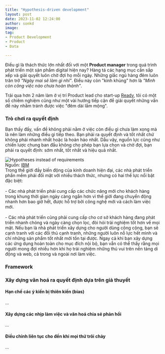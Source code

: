 ```yaml
---
title: "Hypothesis-driven development"
layout: post
date: 2023-11-02 12:24:00
author: sonkd
image: 
tag:
- Product Development
- Product
- Data

---
```


Điều gì là thách thức lớn nhất đối với một **Product manager** trong quá trình phát triển một sản phẩm digital hiện nay? Hàng tá các hạng mục cần sắp xếp và giải quyết luôn chờ đợi họ mỗi ngày. Những giấc ngủ hàng đêm luôn trăn trở *"Ngày mai sẽ làm gì nhỉ"*. Điều này còn "kinh khủng" hơn là *"Mình còn công việc nào chưa hoàn thành"*.

Trải qua hơn 2 năm làm ở vị trí Product lead cho start-up [Ready](https://ready.io), tôi có một số chiêm nghiệm cũng như một vài hướng tiếp cận để giải quyết những vấn đề này nhằm tránh được việc "đêm dài lắm mộng".

### Trò chơi ra quyết định

Bạn thấy đấy, vấn đề không phải nằm ở việc còn điều gì chưa làm xong mà là nên làm những điều gì tiếp theo. Bạn phải ra quyết định và tốt nhất chứ không phải nhanh nhất hoặc là hoản hảo nhất. Dẫu vậy, nguồn lực cũng như chiến lược chung ban đầu không cho phép bạn lựa chọn và chờ đợi, bạn phải ra quyết định: sớm nhất, tốt nhất và hiệu quả nhất.

<div class="side-by-side">
    <div class="toleft">
        <img class="image" src="https://www.ibm.com/cloud/architecture/images/practices/hdd-diagram.png" alt="Hypotheses instead of requirements">
        <figcaption class="caption">Nguồn: <a href="https://www.ibm.com/garage/method/practices/learn/practice_hypothesis_driven_development/">IBM</a></figcaption>
    </div>
    <div class="toright">
        Trong thế giới đầy biến động của kinh doanh hiện đại, các nhà phát triển phần mềm phải đối mặt với nhiều thách thức, nhưng có hai thế lực nổi bật đặc biệt:
        <br><br>
        - Các nhà phát triển phải cung cấp các chức năng mới cho khách hàng trong khung thời gian ngày càng ngắn hơn vì thế giới đang chuyển động nhanh hơn bao giờ hết, được hỗ trợ bởi công nghệ mới và cách làm việc mới.
        <br><br>
        - Các nhà phát triển cũng phải cung cấp cho cơ sở khách hàng đang phát triển nhanh chóng và ngày càng chọn lọc, đòi hỏi trải nghiệm tốt hơn về mọi mặt. Nếu bạn là nhà phát triển xây dựng cho người dùng công cộng, bạn sẽ cạnh tranh với các đối thủ cạnh tranh, những người luôn nỗ lực hết mình và chỉ những sản phẩm tốt nhất mới tồn tại được. Ngay cả khi bạn xây dựng các ứng dụng hoàn toàn cho mục đích nội bộ, bạn vẫn có thể thấy rằng mọi người mong đợi nhiều hơn khi họ trải nghiệm những thú vui trên nền tảng di động và web, cả trong và ngoài nơi làm việc.
    </div>
</div>

### Framework



### Xây dựng văn hoá ra quyết định dựa trên giả thuyết

#### Hạn chế các ý kiến bị thiên kiến (bias)
...

#### Xây dựng các nhịp làm việc và văn hoá chia sẻ phản hồi
...

#### Điều chỉnh liên tục cho đến khi mọi thứ trôi chảy
...